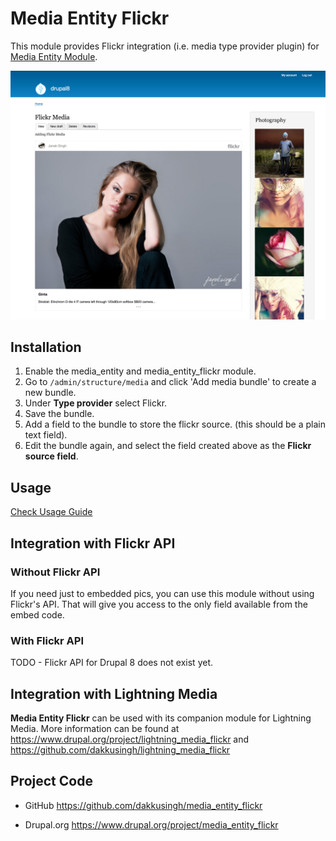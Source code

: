 # Media Entity Flickr
This module provides Flickr integration (i.e. media type
provider plugin) for [Media Entity Module](https://www.drupal.org/project/media_entity).

![media-entity-flickr](_documentation/images/4-flickr-media.jpg)

## Installation
1. Enable the media_entity and media_entity_flickr module.
2. Go to `/admin/structure/media` and click 'Add media bundle' to create a new bundle.
3. Under **Type provider** select Flickr.
4. Save the bundle.
5. Add a field to the bundle to store the flickr source. (this should be a plain text field).
6. Edit the bundle again, and select the field created above as the **Flickr source field**.

## Usage
[Check Usage Guide](_documentation/USAGE.md)

## Integration with Flickr API
### Without Flickr API
If you need just to embedded pics, you can use this module without using Flickr's API. That will give you access to the only field available from the embed code.

### With Flickr API
TODO - Flickr API for Drupal 8 does not exist yet.

## Integration with Lightning Media
**Media Entity Flickr** can be used with its companion module for Lightning Media. More information can be found at https://www.drupal.org/project/lightning_media_flickr and https://github.com/dakkusingh/lightning_media_flickr

## Project Code

* GitHub
https://github.com/dakkusingh/media_entity_flickr

* Drupal.org
https://www.drupal.org/project/media_entity_flickr

